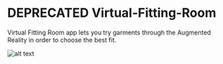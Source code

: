 # DEPRECATED Virtual-Fitting-Room
Virtual Fitting Room app lets you try garments through the Augmented Reality in order to choose the best fit.  

![alt text](https://imgur.com/ASeQT7y.png)
